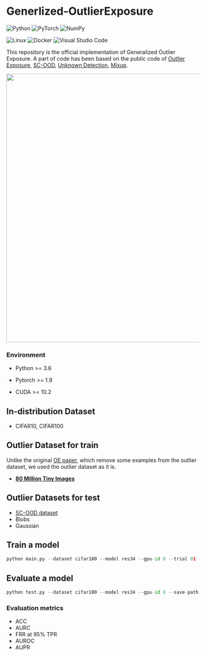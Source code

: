 # Generlized-OutlierExposure

![Python](https://img.shields.io/badge/python-3670A0?style=for-the-badge&logo=python&logoColor=ffdd54)
![PyTorch](https://img.shields.io/badge/PyTorch-%23EE4C2C.svg?style=for-the-badge&logo=PyTorch&logoColor=white)
![NumPy](https://img.shields.io/badge/numpy-%23013243.svg?style=for-the-badge&logo=numpy&logoColor=white)


![Linux](https://img.shields.io/badge/Linux-FCC624?style=for-the-badge&logo=linux&logoColor=black)
![Docker](https://img.shields.io/badge/docker-%230db7ed.svg?style=for-the-badge&logo=docker&logoColor=white)
![Visual Studio Code](https://img.shields.io/badge/Visual%20Studio%20Code-0078d7.svg?style=for-the-badge&logo=visual-studio-code&logoColor=white)


This repository is the official implementation of Generalized Outlier Exposure. A part of code has been based on the public code of
[Outlier Exposure](https://github.com/hendrycks/outlier-exposure), [SC-OOD](https://github.com/jingkang50/ICCV21_SCOOD), [Unknown Detection](https://github.com/daintlab/unknown-detection-benchmarks), [Mixup](https://github.com/facebookresearch/mixup-cifar10).

<img align="center" src="https://github.com/jiin99/Outlier-Exposure-with-Mixup/blob/main/visualize/figures.png?raw=true" width="700">

### Environment

* Python >= 3.6

* Pytorch >= 1.9

* CUDA >= 10.2

## In-distribution Dataset
* CIFAR10, CIFAR100

## Outlier Dataset for train

Unlike the original [OE paper](https://arxiv.org/abs/1812.04606), which remove some examples from the outlier dataset, we used the outlier dataset as it is. 

* [**80 Million Tiny Images**](http://www.archive.org/download/80-million-tiny-images-2-of-2/tiny_images.bin)

## Outlier Datasets for test
* [SC-OOD dataset](https://github.com/jingkang50/ICCV21_SCOOD)
* Blobs
* Gaussian

## Train a model

```Python
python main.py --dataset cifar100 --model res34 --gpu-id 0 --trial 01 --filtering_schedule 100 --save-path ./save-path/
```

## Evaluate a model

```Python
python test.py --dataset cifar100 --model res34 --gpu-id 0 --save-path ./save-path/
```

### Evaluation metrics
* ACC
* AURC
* FRR at 95% TPR
* AUROC
* AUPR
